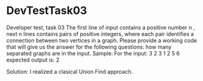 # DevTestTask03
Developer test, task 03
The first line of input contains a positive number n , next n lines contains pairs of
positive integers, where each pair identifies a connection between two vertices in a
graph. Please provide a working code that will give us the answer for the following
questions: how many separated graphs are in the input.
Sample:
For the input:
3
2 3
1 2
5 6
expected output is:
2

Solution:
I realized a clasical Union Find approach.
